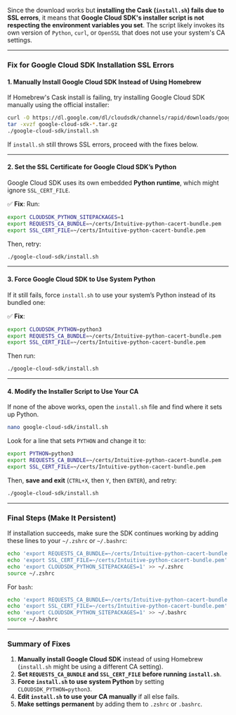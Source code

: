 Since the download works but **installing the Cask (`install.sh`) fails due to SSL errors**, it means that **Google Cloud SDK's installer script is not respecting the environment variables you set**. The script likely invokes its own version of `Python`, `curl`, or `OpenSSL` that does not use your system's CA settings.

---

### **Fix for Google Cloud SDK Installation SSL Errors**

#### **1. Manually Install Google Cloud SDK Instead of Using Homebrew**
If Homebrew's Cask install is failing, try installing Google Cloud SDK manually using the official installer:

```bash
curl -O https://dl.google.com/dl/cloudsdk/channels/rapid/downloads/google-cloud-sdk-$(curl -s https://dl.google.com/dl/cloudsdk/channels/rapid/components-2.json | jq -r '.version')-darwin-arm.tar.gz
tar -xvzf google-cloud-sdk-*.tar.gz
./google-cloud-sdk/install.sh
```
If `install.sh` still throws SSL errors, proceed with the fixes below.

---

#### **2. Set the SSL Certificate for Google Cloud SDK’s Python**
Google Cloud SDK uses its own embedded **Python runtime**, which might ignore `SSL_CERT_FILE`.

✅ **Fix**: Run:
```bash
export CLOUDSDK_PYTHON_SITEPACKAGES=1
export REQUESTS_CA_BUNDLE=~/certs/Intuitive-python-cacert-bundle.pem
export SSL_CERT_FILE=~/certs/Intuitive-python-cacert-bundle.pem
```
Then, retry:
```bash
./google-cloud-sdk/install.sh
```

---

#### **3. Force Google Cloud SDK to Use System Python**
If it still fails, force `install.sh` to use your system’s Python instead of its bundled one:

✅ **Fix**:  
```bash
export CLOUDSDK_PYTHON=python3
export REQUESTS_CA_BUNDLE=~/certs/Intuitive-python-cacert-bundle.pem
export SSL_CERT_FILE=~/certs/Intuitive-python-cacert-bundle.pem
```
Then run:
```bash
./google-cloud-sdk/install.sh
```

---

#### **4. Modify the Installer Script to Use Your CA**
If none of the above works, open the `install.sh` file and find where it sets up Python.

```bash
nano google-cloud-sdk/install.sh
```
Look for a line that sets `PYTHON` and change it to:
```bash
export PYTHON=python3
export REQUESTS_CA_BUNDLE=~/certs/Intuitive-python-cacert-bundle.pem
export SSL_CERT_FILE=~/certs/Intuitive-python-cacert-bundle.pem
```
Then, **save and exit** (`CTRL+X`, then `Y`, then `ENTER`), and retry:
```bash
./google-cloud-sdk/install.sh
```

---

### **Final Steps (Make It Persistent)**
If installation succeeds, make sure the SDK continues working by adding these lines to your `~/.zshrc` or `~/.bashrc`:
```bash
echo 'export REQUESTS_CA_BUNDLE=~/certs/Intuitive-python-cacert-bundle.pem' >> ~/.zshrc
echo 'export SSL_CERT_FILE=~/certs/Intuitive-python-cacert-bundle.pem' >> ~/.zshrc
echo 'export CLOUDSDK_PYTHON_SITEPACKAGES=1' >> ~/.zshrc
source ~/.zshrc
```
For `bash`:
```bash
echo 'export REQUESTS_CA_BUNDLE=~/certs/Intuitive-python-cacert-bundle.pem' >> ~/.bashrc
echo 'export SSL_CERT_FILE=~/certs/Intuitive-python-cacert-bundle.pem' >> ~/.bashrc
echo 'export CLOUDSDK_PYTHON_SITEPACKAGES=1' >> ~/.bashrc
source ~/.bashrc
```

---

### **Summary of Fixes**
1. **Manually install Google Cloud SDK** instead of using Homebrew (`install.sh` might be using a different CA setting).
2. **Set `REQUESTS_CA_BUNDLE` and `SSL_CERT_FILE` before running `install.sh`**.
3. **Force `install.sh` to use system Python** by setting `CLOUDSDK_PYTHON=python3`.
4. **Edit `install.sh` to use your CA manually** if all else fails.
5. **Make settings permanent** by adding them to `.zshrc` or `.bashrc`.

